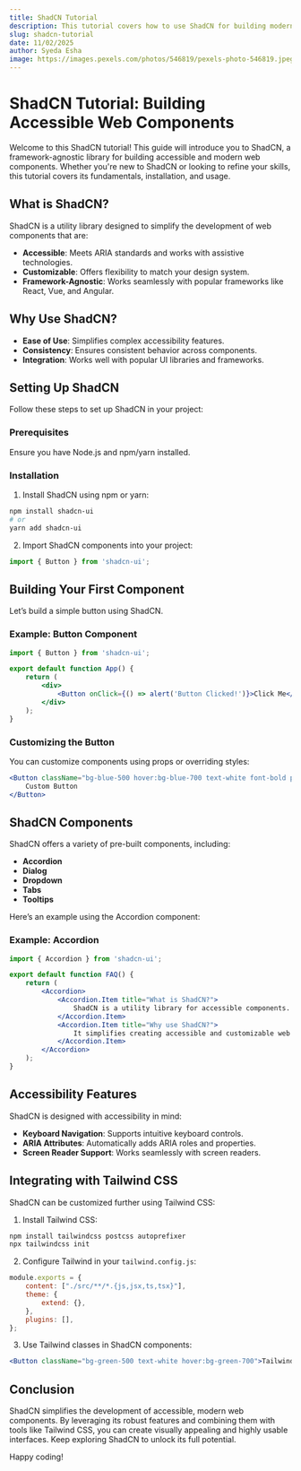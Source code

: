 ```yaml
---
title: ShadCN Tutorial
description: This tutorial covers how to use ShadCN for building modern and accessible web components.
slug: shadcn-tutorial
date: 11/02/2025
author: Syeda Esha
image: https://images.pexels.com/photos/546819/pexels-photo-546819.jpeg?auto=compress&cs=tinysrgb&w=1260&h=750&dpr=1
---
```


# ShadCN Tutorial: Building Accessible Web Components

Welcome to this ShadCN tutorial! This guide will introduce you to ShadCN, a framework-agnostic library for building accessible and modern web components. Whether you're new to ShadCN or looking to refine your skills, this tutorial covers its fundamentals, installation, and usage.

## What is ShadCN?

ShadCN is a utility library designed to simplify the development of web components that are:

- **Accessible**: Meets ARIA standards and works with assistive technologies.
- **Customizable**: Offers flexibility to match your design system.
- **Framework-Agnostic**: Works seamlessly with popular frameworks like React, Vue, and Angular.

## Why Use ShadCN?

- **Ease of Use**: Simplifies complex accessibility features.
- **Consistency**: Ensures consistent behavior across components.
- **Integration**: Works well with popular UI libraries and frameworks.

## Setting Up ShadCN

Follow these steps to set up ShadCN in your project:

### Prerequisites

Ensure you have Node.js and npm/yarn installed.

### Installation

1. Install ShadCN using npm or yarn:

```bash
npm install shadcn-ui
# or
yarn add shadcn-ui
```

2. Import ShadCN components into your project:

```jsx
import { Button } from 'shadcn-ui';
```

## Building Your First Component

Let’s build a simple button using ShadCN.

### Example: Button Component

```jsx
import { Button } from 'shadcn-ui';

export default function App() {
    return (
        <div>
            <Button onClick={() => alert('Button Clicked!')}>Click Me</Button>
        </div>
    );
}
```

### Customizing the Button

You can customize components using props or overriding styles:

```jsx
<Button className="bg-blue-500 hover:bg-blue-700 text-white font-bold py-2 px-4 rounded">
    Custom Button
</Button>
```

## ShadCN Components

ShadCN offers a variety of pre-built components, including:

- **Accordion**
- **Dialog**
- **Dropdown**
- **Tabs**
- **Tooltips**

Here’s an example using the Accordion component:

### Example: Accordion

```jsx
import { Accordion } from 'shadcn-ui';

export default function FAQ() {
    return (
        <Accordion>
            <Accordion.Item title="What is ShadCN?">
                ShadCN is a utility library for accessible components.
            </Accordion.Item>
            <Accordion.Item title="Why use ShadCN?">
                It simplifies creating accessible and customizable web components.
            </Accordion.Item>
        </Accordion>
    );
}
```

## Accessibility Features

ShadCN is designed with accessibility in mind:

- **Keyboard Navigation**: Supports intuitive keyboard controls.
- **ARIA Attributes**: Automatically adds ARIA roles and properties.
- **Screen Reader Support**: Works seamlessly with screen readers.

## Integrating with Tailwind CSS

ShadCN can be customized further using Tailwind CSS:

1. Install Tailwind CSS:

```bash
npm install tailwindcss postcss autoprefixer
npx tailwindcss init
```

2. Configure Tailwind in your `tailwind.config.js`:

```javascript
module.exports = {
    content: ["./src/**/*.{js,jsx,ts,tsx}"],
    theme: {
        extend: {},
    },
    plugins: [],
};
```

3. Use Tailwind classes in ShadCN components:

```jsx
<Button className="bg-green-500 text-white hover:bg-green-700">Tailwind Button</Button>
```

## Conclusion

ShadCN simplifies the development of accessible, modern web components. By leveraging its robust features and combining them with tools like Tailwind CSS, you can create visually appealing and highly usable interfaces. Keep exploring ShadCN to unlock its full potential.

Happy coding!
